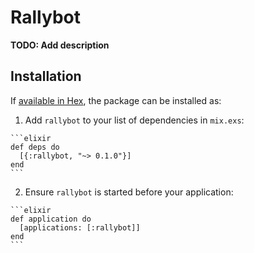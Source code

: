 # Rallybot

**TODO: Add description**

## Installation

If [available in Hex](https://hex.pm/docs/publish), the package can be installed as:

  1. Add `rallybot` to your list of dependencies in `mix.exs`:

    ```elixir
    def deps do
      [{:rallybot, "~> 0.1.0"}]
    end
    ```

  2. Ensure `rallybot` is started before your application:

    ```elixir
    def application do
      [applications: [:rallybot]]
    end
    ```

